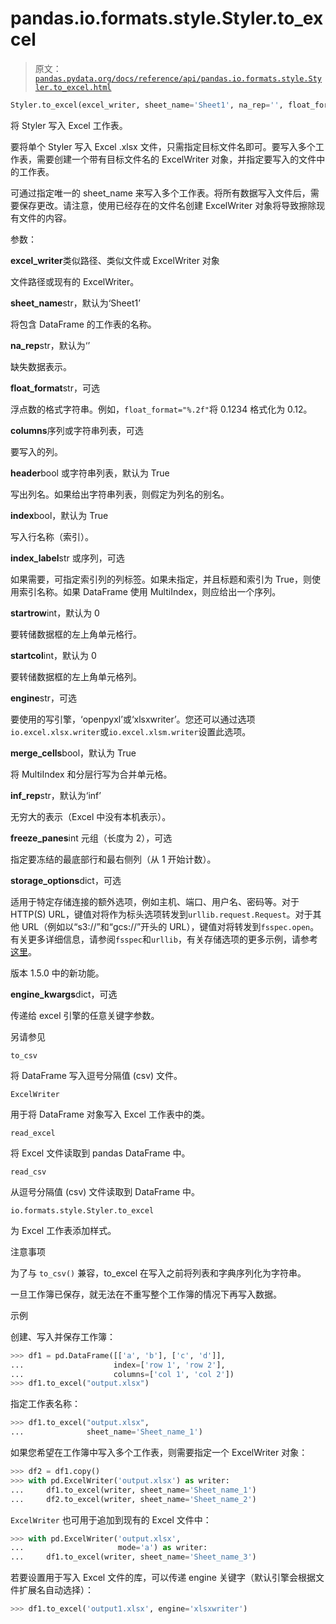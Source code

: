 # pandas.io.formats.style.Styler.to_excel

> 原文：[`pandas.pydata.org/docs/reference/api/pandas.io.formats.style.Styler.to_excel.html`](https://pandas.pydata.org/docs/reference/api/pandas.io.formats.style.Styler.to_excel.html)

```py
Styler.to_excel(excel_writer, sheet_name='Sheet1', na_rep='', float_format=None, columns=None, header=True, index=True, index_label=None, startrow=0, startcol=0, engine=None, merge_cells=True, encoding=None, inf_rep='inf', verbose=True, freeze_panes=None, storage_options=None)
```

将 Styler 写入 Excel 工作表。

要将单个 Styler 写入 Excel .xlsx 文件，只需指定目标文件名即可。要写入多个工作表，需要创建一个带有目标文件名的 ExcelWriter 对象，并指定要写入的文件中的工作表。

可通过指定唯一的 sheet_name 来写入多个工作表。将所有数据写入文件后，需要保存更改。请注意，使用已经存在的文件名创建 ExcelWriter 对象将导致擦除现有文件的内容。

参数：

**excel_writer**类似路径、类似文件或 ExcelWriter 对象

文件路径或现有的 ExcelWriter。

**sheet_name**str，默认为‘Sheet1’

将包含 DataFrame 的工作表的名称。

**na_rep**str，默认为‘’

缺失数据表示。

**float_format**str，可选

浮点数的格式字符串。例如，`float_format="%.2f"`将 0.1234 格式化为 0.12。

**columns**序列或字符串列表，可选

要写入的列。

**header**bool 或字符串列表，默认为 True

写出列名。如果给出字符串列表，则假定为列名的别名。

**index**bool，默认为 True

写入行名称（索引）。

**index_label**str 或序列，可选

如果需要，可指定索引列的列标签。如果未指定，并且标题和索引为 True，则使用索引名称。如果 DataFrame 使用 MultiIndex，则应给出一个序列。

**startrow**int，默认为 0

要转储数据框的左上角单元格行。

**startcol**int，默认为 0

要转储数据框的左上角单元格列。

**engine**str，可选

要使用的写引擎，‘openpyxl’或‘xlsxwriter’。您还可以通过选项`io.excel.xlsx.writer`或`io.excel.xlsm.writer`设置此选项。

**merge_cells**bool，默认为 True

将 MultiIndex 和分层行写为合并单元格。

**inf_rep**str，默认为‘inf’

无穷大的表示（Excel 中没有本机表示）。

**freeze_panes**int 元组（长度为 2），可选

指定要冻结的最底部行和最右侧列（从 1 开始计数）。

**storage_options**dict，可选

适用于特定存储连接的额外选项，例如主机、端口、用户名、密码等。对于 HTTP(S) URL，键值对将作为标头选项转发到`urllib.request.Request`。对于其他 URL（例如以“s3://”和“gcs://”开头的 URL），键值对将转发到`fsspec.open`。有关更多详细信息，请参阅`fsspec`和`urllib`，有关存储选项的更多示例，请参考[这里](https://pandas.pydata.org/docs/user_guide/io.html?highlight=storage_options#reading-writing-remote-files)。

版本 1.5.0 中的新功能。

**engine_kwargs**dict，可选

传递给 excel 引擎的任意关键字参数。

另请参见

`to_csv`

将 DataFrame 写入逗号分隔值 (csv) 文件。

`ExcelWriter`

用于将 DataFrame 对象写入 Excel 工作表中的类。

`read_excel`

将 Excel 文件读取到 pandas DataFrame 中。

`read_csv`

从逗号分隔值 (csv) 文件读取到 DataFrame 中。

`io.formats.style.Styler.to_excel`

为 Excel 工作表添加样式。

注意事项

为了与 `to_csv()` 兼容，to_excel 在写入之前将列表和字典序列化为字符串。

一旦工作簿已保存，就无法在不重写整个工作簿的情况下再写入数据。

示例

创建、写入并保存工作簿：

```py
>>> df1 = pd.DataFrame([['a', 'b'], ['c', 'd']],
...                    index=['row 1', 'row 2'],
...                    columns=['col 1', 'col 2'])
>>> df1.to_excel("output.xlsx") 
```

指定工作表名称：

```py
>>> df1.to_excel("output.xlsx",
...              sheet_name='Sheet_name_1') 
```

如果您希望在工作簿中写入多个工作表，则需要指定一个 ExcelWriter 对象：

```py
>>> df2 = df1.copy()
>>> with pd.ExcelWriter('output.xlsx') as writer:  
...     df1.to_excel(writer, sheet_name='Sheet_name_1')
...     df2.to_excel(writer, sheet_name='Sheet_name_2') 
```

`ExcelWriter` 也可用于追加到现有的 Excel 文件中：

```py
>>> with pd.ExcelWriter('output.xlsx',
...                     mode='a') as writer:  
...     df1.to_excel(writer, sheet_name='Sheet_name_3') 
```

若要设置用于写入 Excel 文件的库，可以传递 engine 关键字（默认引擎会根据文件扩展名自动选择）：

```py
>>> df1.to_excel('output1.xlsx', engine='xlsxwriter') 
```
